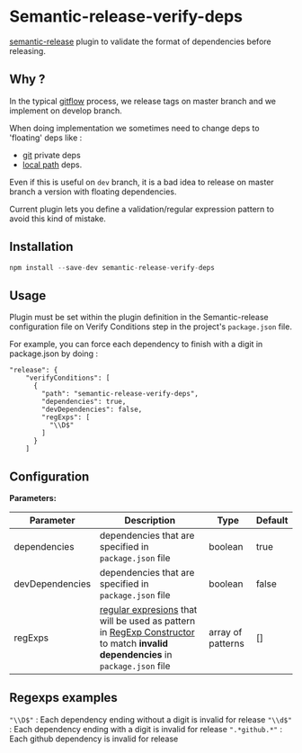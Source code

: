 # Semantic-release-verify-deps

[semantic-release](https://github.com/semantic-release/semantic-release) plugin to validate the format of dependencies before releasing.

## Why ?

In the typical [gitflow](nvie.com/posts/a-successful-git-branching-model/) process, we release tags on master branch and we implement on develop branch.

When doing implementation we sometimes need to change deps to 'floating' deps like :
* [git](https://docs.npmjs.com/files/package.json#git-urls-as-dependencies) private deps
* [local path](https://docs.npmjs.com/files/package.json#local-paths) deps.

Even if this is useful on `dev` branch, it is a bad idea to release on master branch a version with floating dependencies.

Current plugin lets you define a validation/regular expression pattern to avoid this kind of mistake.

## Installation

```js
npm install --save-dev semantic-release-verify-deps 
```

## Usage

Plugin must be set within the plugin definition in the Semantic-release configuration file on Verify Conditions step in the project's `package.json` file.

For example, you can force each dependency to finish with a digit in package.json by doing :

```
"release": {
    "verifyConditions": [
      {
        "path": "semantic-release-verify-deps",
        "dependencies": true,
        "devDependencies": false,
        "regExps": [
          "\\D$"
        ]
      }
    ]
```


## Configuration

**Parameters:**

|Parameter|Description|Type|Default|
|---------|-----------|----|---|
|dependencies|dependencies that are specified in `package.json` file| boolean| true|
|devDependencies|dependencies that are specified in `package.json` file| boolean| false|
|regExps|[regular expresions](https://developer.mozilla.org/en-US/docs/Web/JavaScript/Guide/Regular_Expressions) that will be used as pattern in [RegExp Constructor](https://developer.mozilla.org/en-US/docs/Web/JavaScript/Reference/Global_Objects/RegExp) to match **invalid dependencies** in `package.json` file | array of patterns| [] |

## Regexps examples

`"\\D$"` : Each dependency ending without a digit is invalid for release
`"\\d$"` : Each dependency ending with a digit is invalid for release
`".*github.*"` : Each github dependency is invalid for release
